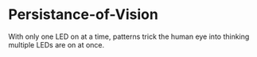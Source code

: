 # Persistance-of-Vision
With only one LED on at a time, patterns trick the human eye into thinking multiple LEDs are on at once.
